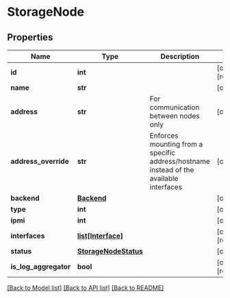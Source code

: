 # StorageNode

## Properties

Name | Type | Description | Notes
------------ | ------------- | ------------- | -------------
**id** | **int** |  | [optional] [readonly] 
**name** | **str** |  | [optional] 
**address** | **str** | For communication between nodes only | [optional] 
**address_override** | **str** | Enforces mounting from a specific address/hostname instead of the available interfaces | [optional] 
**backend** | [**Backend**](Backend.md) |  | [optional] 
**type** | **int** |  | [optional] 
**ipmi** | **int** |  | [optional] 
**interfaces** | [**list[Interface]**](Interface.md) |  | [optional] [readonly] 
**status** | [**StorageNodeStatus**](StorageNodeStatus.md) |  | [optional] 
**is_log_aggregator** | **bool** |  | [optional] [readonly] 

[[Back to Model list]](../#documentation-for-models) [[Back to API list]](../#documentation-for-api-endpoints) [[Back to README]](../)



